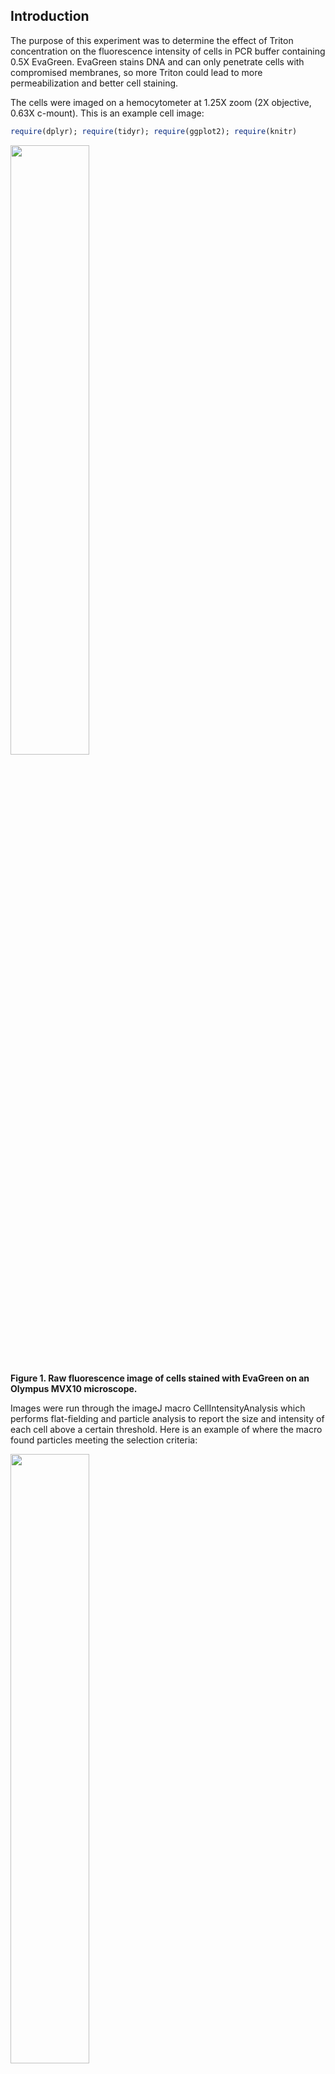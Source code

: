 Introduction
------------

The purpose of this experiment was to determine the effect of Triton concentration on the fluorescence intensity of cells in PCR buffer containing 0.5X EvaGreen. EvaGreen stains DNA and can only penetrate cells with compromised membranes, so more Triton could lead to more permeabilization and better cell staining.

The cells were imaged on a hemocytometer at 1.25X zoom (2X objective, 0.63X c-mount). This is an example cell image:

``` r
require(dplyr); require(tidyr); require(ggplot2); require(knitr)
```

<img src="./Example_image_3_FAM_50ms.png" width="50%" />

**Figure 1. Raw fluorescence image of cells stained with EvaGreen on an Olympus MVX10 microscope.**

Images were run through the imageJ macro CellIntensityAnalysis which performs flat-fielding and particle analysis to report the size and intensity of each cell above a certain threshold. Here is an example of where the macro found particles meeting the selection criteria:

<img src="./Example_map_3_FAM_50ms.png" width="50%" />

**Figure 2. Map of particles measured by the ImageJ macro.**

ImageJ Analysis
---------------

The following code is writen using ImageJ's macro language. If all the macro code chunks are saved as a single .txt file, it can be run in ImageJ by first opening the image containing particles to be analyzed, then navigating on the imageJ toolbar to plugins -&gt; macros -&gt; run.

The first few lines reset some parameters to default for consistancy, and set the image name and directory as variables so that we can eventually deposit a .csv file with the same name as the image.

``` r
#first remove any global scale so that all size measurements are in units of pixels
run("Set Scale...", "distance=0 known=0 pixel=1 unit=pixel global");
dir = File.directory;
name = getTitle();
namebase = replace(name, ".tif", "");
```

Next, we perform flat-fielding. This image was aquired on an Olympus MVX-10 at 1.6X magnification. This is a macro zoom microscope for imaging wide areas. The distorted intensity profile across the image is very noticable in these images - the edges are much dimmer than the center. I used a protocol similar to the one on this website for flat-field acquisition: <http://nic.ucsf.edu/resources/how-to-acquire-flat-field-correction-images/>

To perform the correction, we will first multiply every pixel intensity by a factor, then divide our image by the flat-field image to correct for the distortion. The average pixel intensity value in my flat-field image is about 50, so I chose to multiply the raw image by 50 before the correction. This allows me to maintain the intensity range in the raw image.

``` r
#mulitply the image by a factor of 50.  
#To flat field, we need to divide the image by the flat field image.
#We multiply all pixels by a factor first to maintain our dynamic range.
run("Multiply...", "value=50.000");
open(dir + "20180118-flat-field-zoom-125-test4.tif");
#Flat-fielding operation
imageCalculator("Divide", name,"20180118-flat-field-zoom-125-test4.tif");
```

We can now use ImageJ's built-in Analyze Particles function. This function requires binary images to operate. Pixels with intensity = 1 are particles, and intensity = 0 is background. We make this binary image by making a copy our cells image, applying a threshold, and converting everything above the threshold to 1 and below to 0. We set the size (pixels^2) and circularity (0-1, where 1 is most circular), and Analyze Particles defines an ROI for each particle that fits this criteria. We can then redirect these ROIs to our cell image and measure the size, integrated density, and mean intensity for each particle. The resulting csv is exported to the directory. We now have a .csv file with the same name as it's unprocessed .tif file.

``` r
selectWindow(name);
#open a copy of the image.  We will find the location of particles in this copy and #measure values at the mapped locations in the original image.
run("Duplicate...", " ");
#a threshold of 805 seems appropriate for these images - 
#above 805 is cell material, below 805 is background after flat-fielding.  
#4095 is the max value for these images, which were aquired with a 12-bit camera.
setThreshold(805, 4095);
setOption("BlackBackground", false);
#convert the image copy to binary - particle finder's requirement.
run("Convert to Mask");
#set measurements to particle area, particle integrated density, and particle median.
run("Set Measurements...", "area integrated median redirect=" + name +" decimal=3");
#Set the particle parameters.  
#Currently we are looking for particles between 2-200 square pixels, 
#with 0.8-1.00 circularity.
run("Analyze Particles...", "size=2-200 circularity=0.80-1.00 show=Outlines display");
saveAs("results",  dir + namebase + ".csv");
```

Cell Intensity Analysis in R
----------------------------

In this experiment, I wanted to see if the intensity of the cells changed when the Triton concentration was varied between 0.02%, 0.03%, and 0.05%. Triton should allow the dye to penetrate the cell membrane more easily, so one might expect an increase in cell intensity with increasing amounts of triton to a certain limit. One image containing a few thousand cells was captured and analyzed at each condition. Once all images were processed with the ImageJ macro above, the following R code was used to pull in all csv's in the folder for analysis and visualization.

``` r
#find all csv's in the current directory
fileNames <- list.files(path = ".", pattern = "*.csv")
DataList <- lapply(fileNames, read.csv, header = TRUE)
ImageTitle <- substring(gsub(".csv", "", fileNames), 1, 100)
names(DataList) <- ImageTitle
#make a data frame containing one row for every particle measured
AllImages <- bind_rows(DataList, .id = "ImageTitle")
```

The conditions and exposure times were part of the filenames, so I pull those out and include them in the data frame.

``` r
#separate the image title column into the experimental condition "condition", and the camera exposure time "exposure".
AllImages <- separate(AllImages, ImageTitle, sep = "_FAM_", into = c("Condition", "Exposure"))
#keep only the measurement columns for particle area, integrated density "IntDen", and the median intensity.
AllImages <- select(AllImages, Condition, Exposure, Area, IntDen, Median)
AllImages <- mutate(AllImages, Mean = IntDen/Area)
#Decode the condition identity - in this experiment the condition # corresponds to the Triton concentration (as % w/v Triton)
AllImages <- mutate(AllImages, Triton = case_when(
  Condition == 1 ~ 0.02,
  Condition == 2 ~ 0.03,
  Condition == 3 ~ 0.05
))
```

``` r
HistPart50 <- ggplot(AllImages %>% filter(Exposure == "50ms"), aes(x = Mean)) +
  geom_histogram() +
  xlab("Cell Intensity") +
  ylab("Cell Count") +
  facet_grid(Triton ~ .) +
  theme_bw() +
  theme(panel.grid = element_blank())
HistPart50
```

![](Cell_Intensity_Analysis_complete_writeup_files/figure-markdown_github/plot%20particle%20histograms-1.png)

**Figure 3. Histogram of particle intensity at each condtion.** Cells were imaged in 0.5X EvaGreen in various concentrations of Triton (0.02%, 0.03%, 0.05% w/v).

``` r
ViolinPart50 <- ggplot(AllImages %>% filter(Exposure == "50ms"), 
                     aes(y = Mean, x = Triton, fill = Condition)) +
  geom_violin(draw_quantiles = c(0.25, 0.5, 0.75), trim = TRUE) +
  geom_hline(yintercept = 805, color = "orchid4") +
  ylim(0, 1700) +
  xlim(0, 0.06) +
  ylab("Cell Intensity") +
  xlab("% Titon Concentration") +
  theme_bw() +
  theme(legend.position = "none", panel.grid = element_blank())
ViolinPart50
```

![](Cell_Intensity_Analysis_complete_writeup_files/figure-markdown_github/plot%20violin%20distributions-1.png)

**Figure 4. Violin plot of particle intensity at each condtion.** Same data from the histogram in Figure 3. Cells were imaged in 0.5X EvaGreen in various concentrations of Triton (w/v%). Purple line is at the threshold for cell detection, so any cells with intensity below this threshold were not measured by ImageJ. Lines within the violin plot represent the 1st, 2nd, and 3rd quartiles. In a violin plot, the width of the colored space correlates to the number of cells with that intensity.

**Table 1. Median particle intensity.**

``` r
#compute the median particle intensity
ImgSummary <- AllImages %>% filter(Exposure == "50ms") %>%
  group_by(Condition, Triton) %>% 
  summarize(Med_Intensity = median(Mean),
            N = n())
kable(ImgSummary)
```

| Condition |  Triton|  Med\_Intensity|     N|
|:----------|-------:|---------------:|-----:|
| 1         |    0.02|        1094.333|  2013|
| 2         |    0.03|        1173.786|  3274|
| 3         |    0.05|        1340.354|  2840|

Remarks
-------

For the project this is a part of, we want the cells to be as bright as possible without increasing the dye concentration. The results of this experiment seem to indicate that increasing Triton does raise the average fluorescence intensity of our cells. It might be interesting to find the limits to this, but other factors limit the amount of Triton we can use. Nevertheless, an interesting result from one very quick experiment is a good thing, and more experiments will follow to further optimize cell brightness in our system.
